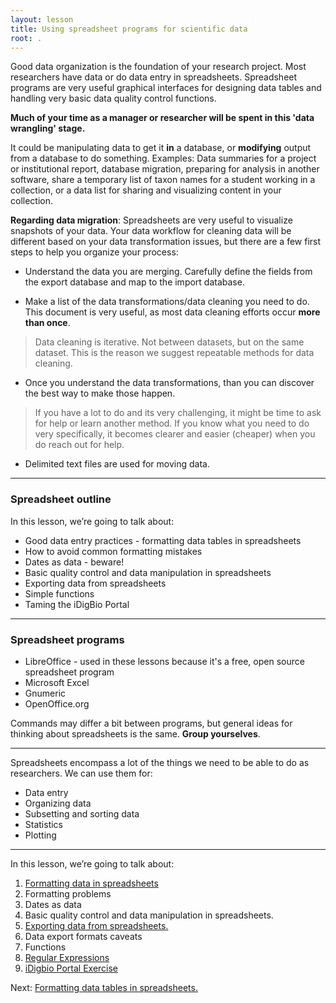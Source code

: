 ```yaml
---
layout: lesson
title: Using spreadsheet programs for scientific data
root: .
---
```


Good data organization is the foundation of your research project. Most researchers
have data or do data entry in spreadsheets. Spreadsheet programs are very useful graphical interfaces for designing data tables and handling very basic data quality control functions. 

**Much of your time as a manager or researcher will be spent in this 'data wrangling' stage.**

It could be manipulating data to get it **in** a database, or **modifying** output from a database to do something. Examples: Data summaries for a project or institutional report, database migration, preparing for analysis in another software, share a temporary list of taxon names for a student working in a collection, or a data list for sharing and visualizing content in your collection. 

**Regarding data migration**: Spreadsheets are very useful to visualize snapshots of your data. Your data workflow for cleaning data will be different based on your data transformation issues, but there are a few first steps to help you organize your process:

- Understand the data you are merging. Carefully define the fields from the export database and map to the import database.
	
- Make a list of the data transformations/data cleaning you need to do. This document is very useful, as most data cleaning efforts occur **more than once**.

>Data cleaning is iterative. Not between datasets, but on the same dataset. This is the reason we suggest repeatable methods for data cleaning.
	
- Once you understand the data transformations, than you can discover the best way to make those happen.

>If you have a lot to do and its very challenging, it might be time to ask for help or learn another method. If you know what you need to do very specifically, it becomes clearer and easier (cheaper) when you do reach out for help.
		
- Delimited text files are used for moving data. 

---

### Spreadsheet outline

In this lesson, we’re going to talk about:

- Good data entry practices - formatting data tables in spreadsheets
- How to avoid common formatting mistakes
- Dates as data - beware!
- Basic quality control and data manipulation in spreadsheets
- Exporting data from spreadsheets
- Simple functions
- Taming the iDigBio Portal

---

### Spreadsheet programs

- LibreOffice - used in these lessons because it's a free, open source
spreadsheet program
- Microsoft Excel
- Gnumeric
- OpenOffice.org

Commands may differ a bit between programs, but general ideas
for thinking about spreadsheets is the same. **Group yourselves**.

---

Spreadsheets encompass a lot of the things we need
to be able to do as researchers. We can use them for:

- Data entry
- Organizing data
- Subsetting and sorting data
- Statistics
- Plotting

---

In this lesson, we’re going to talk about:

1. [Formatting data in spreadsheets](01-format-data.html)
2. Formatting problems
3. Dates as data
4. Basic quality control and data manipulation in spreadsheets.
5. [Exporting data from spreadsheets.](05-exporting-data.html)
6. Data export formats caveats
8. Functions
9. [Regular Expressions](08-regular-expressions.html)
10. [iDigbio Portal Exercise](09-iDigBio-portal.html)

Next: [Formatting data tables in spreadsheets.](01-format-data.html)
